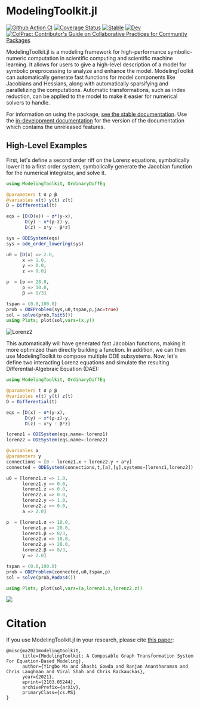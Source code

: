 # ModelingToolkit.jl

[![Github Action CI](https://github.com/SciML/ModelingToolkit.jl/workflows/CI/badge.svg)](https://github.com/SciML/ModelingToolkit.jl/actions)
[![Coverage Status](https://coveralls.io/repos/github/SciML/ModelingToolkit.jl/badge.svg?branch=master)](https://coveralls.io/github/SciML/ModelingToolkit.jl?branch=master)
[![Stable](https://img.shields.io/badge/docs-stable-blue.svg)](http://mtk.sciml.ai/stable/)
[![Dev](https://img.shields.io/badge/docs-dev-blue.svg)](http://mtk.sciml.ai/dev/)
[![ColPrac: Contributor's Guide on Collaborative Practices for Community Packages](https://img.shields.io/badge/ColPrac-Contributor's%20Guide-blueviolet)](https://github.com/SciML/ColPrac)

ModelingToolkit.jl is a modeling framework for high-performance symbolic-numeric computation
in scientific computing  and scientific machine learning.
It allows for users to give a high-level description of a model for
symbolic preprocessing to analyze and enhance the model. ModelingToolkit can
automatically generate fast functions for model components like Jacobians
and Hessians, along with automatically sparsifying and parallelizing the
computations. Automatic transformations, such as index reduction, can be applied
to the model to make it easier for numerical solvers to handle.

For information on using the package,
[see the stable documentation](https://mtk.sciml.ai/stable/). Use the
[in-development documentation](https://mtk.sciml.ai/dev/) for the version of
the documentation which contains the unreleased features.

## High-Level Examples

First, let's define a second order riff on the Lorenz equations, symbolically
lower it to a first order system, symbolically generate the Jacobian function
for the numerical integrator, and solve it.

```julia
using ModelingToolkit, OrdinaryDiffEq

@parameters t σ ρ β
@variables x(t) y(t) z(t)
D = Differential(t)

eqs = [D(D(x)) ~ σ*(y-x),
       D(y) ~ x*(ρ-z)-y,
       D(z) ~ x*y - β*z]

sys = ODESystem(eqs)
sys = ode_order_lowering(sys)

u0 = [D(x) => 2.0,
      x => 1.0,
      y => 0.0,
      z => 0.0]

p  = [σ => 28.0,
      ρ => 10.0,
      β => 8/3]

tspan = (0.0,100.0)
prob = ODEProblem(sys,u0,tspan,p,jac=true)
sol = solve(prob,Tsit5())
using Plots; plot(sol,vars=(x,y))
```

![Lorenz2](https://user-images.githubusercontent.com/1814174/79118645-744eb580-7d5c-11ea-9c37-13c4efd585ca.png)

This automatically will have generated fast Jacobian functions, making
it more optimized than directly building a function. In addition, we can then
use ModelingToolkit to compose multiple ODE subsystems. Now, let's define two
interacting Lorenz equations and simulate the resulting Differential-Algebraic
Equation (DAE):

```julia
using ModelingToolkit, OrdinaryDiffEq

@parameters t σ ρ β
@variables x(t) y(t) z(t)
D = Differential(t)

eqs = [D(x) ~ σ*(y-x),
       D(y) ~ x*(ρ-z)-y,
       D(z) ~ x*y - β*z]

lorenz1 = ODESystem(eqs,name=:lorenz1)
lorenz2 = ODESystem(eqs,name=:lorenz2)

@variables a
@parameters γ
connections = [0 ~ lorenz1.x + lorenz2.y + a*γ]
connected = ODESystem(connections,t,[a],[γ],systems=[lorenz1,lorenz2])

u0 = [lorenz1.x => 1.0,
      lorenz1.y => 0.0,
      lorenz1.z => 0.0,
      lorenz2.x => 0.0,
      lorenz2.y => 1.0,
      lorenz2.z => 0.0,
      a => 2.0]

p  = [lorenz1.σ => 10.0,
      lorenz1.ρ => 28.0,
      lorenz1.β => 8/3,
      lorenz2.σ => 10.0,
      lorenz2.ρ => 28.0,
      lorenz2.β => 8/3,
      γ => 2.0]

tspan = (0.0,100.0)
prob = ODEProblem(connected,u0,tspan,p)
sol = solve(prob,Rodas4())

using Plots; plot(sol,vars=(a,lorenz1.x,lorenz2.z))
```

![](https://user-images.githubusercontent.com/1814174/110242538-87461780-7f24-11eb-983c-4b2c93cfc909.png)

# Citation
If you use ModelingToolkit.jl in your research, please cite [this paper](https://arxiv.org/abs/2103.05244):
```
@misc{ma2021modelingtoolkit,
      title={ModelingToolkit: A Composable Graph Transformation System For Equation-Based Modeling},
      author={Yingbo Ma and Shashi Gowda and Ranjan Anantharaman and Chris Laughman and Viral Shah and Chris Rackauckas},
      year={2021},
      eprint={2103.05244},
      archivePrefix={arXiv},
      primaryClass={cs.MS}
}
```
